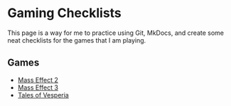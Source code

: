 # Gaming Checklists
This page is a way for me to practice using Git, MkDocs, and create some neat checklists for the games that I am playing.

## Games
- [Mass Effect 2](checklists/mass_effect_2/index.md)
- [Mass Effect 3](checklists/mass_effect_3/index.md)
- [Tales of Vesperia](checklists/tales_of_vesperia/index.md)